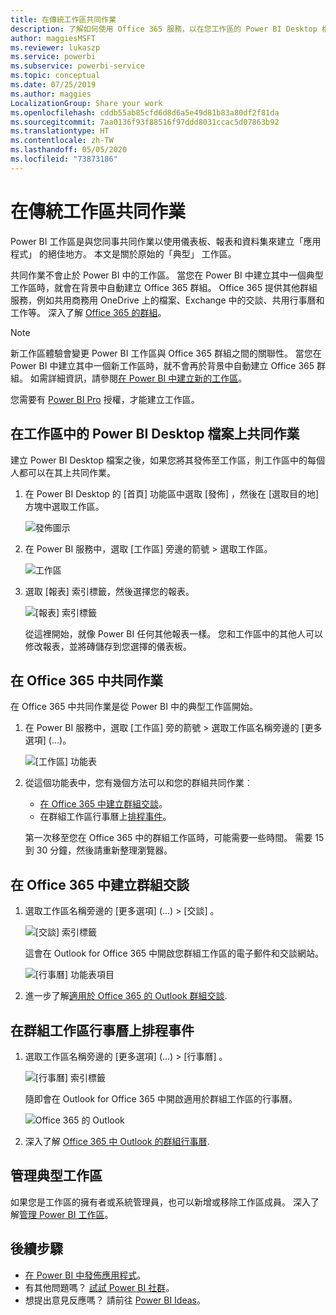 ```yaml
---
title: 在傳統工作區共同作業
description: 了解如何使用 Office 365 服務，以在您工作區的 Power BI Desktop 檔案上共同作業，例如共用商務用 OneDrive 上的檔案、Exchange 中的交談、行事曆及工作等。
author: maggiesMSFT
ms.reviewer: lukaszp
ms.service: powerbi
ms.subservice: powerbi-service
ms.topic: conceptual
ms.date: 07/25/2019
ms.author: maggies
LocalizationGroup: Share your work
ms.openlocfilehash: cddb55ab85cfd6d8d6a5e49d81b83a80df2f81da
ms.sourcegitcommit: 7aa0136f93f88516f97ddd8031ccac5d07863b92
ms.translationtype: HT
ms.contentlocale: zh-TW
ms.lasthandoff: 05/05/2020
ms.locfileid: "73873186"
---
```

# <a name="collaborate-in-a-classic-workspace"></a>在傳統工作區共同作業
Power BI 工作區是與您同事共同作業以使用儀表板、報表和資料集來建立「應用程式」  的絕佳地方。 本文是關於原始的「典型」  工作區。  

共同作業不會止於 Power BI 中的工作區。 當您在 Power BI 中建立其中一個典型工作區時，就會在背景中自動建立 Office 365 群組。 Office 365 提供其他群組服務，例如共用商務用 OneDrive 上的檔案、Exchange 中的交談、共用行事曆和工作等。 深入了解 [Office 365 的群組](https://support.office.com/article/Create-a-group-in-Office-365-7124dc4c-1de9-40d4-b096-e8add19209e9)。

> [!NOTE]
> 新工作區體驗會變更 Power BI 工作區與 Office 365 群組之間的關聯性。 當您在 Power BI 中建立其中一個新工作區時，就不會再於背景中自動建立 Office 365 群組。 如需詳細資訊，請參閱[在 Power BI 中建立新的工作區](service-create-the-new-workspaces.md)。

您需要有 [Power BI Pro](service-features-license-type.md) 授權，才能建立工作區。

## <a name="collaborate-on-power-bi-desktop-files-in-a-workspace"></a>在工作區中的 Power BI Desktop 檔案上共同作業
建立 Power BI Desktop 檔案之後，如果您將其發佈至工作區，則工作區中的每個人都可以在其上共同作業。

1. 在 Power BI Desktop 的 [首頁]  功能區中選取 [發佈]  ，然後在 [選取目的地]  方塊中選取工作區。
   
    ![發佈圖示](media/service-collaborate-power-bi-workspace/power-bi-group-publish-pbix.png)
2. 在 Power BI 服務中，選取 [工作區]  旁邊的箭號 > 選取工作區。
   
    ![工作區](media/service-collaborate-power-bi-workspace/power-bi-workspace-nav-arrow.png)
3. 選取 [報表]  索引標籤，然後選擇您的報表。
   
    ![[報表] 索引標籤](media/service-collaborate-power-bi-workspace/power-bi-workspace-report.png)
   
    從這裡開始，就像 Power BI 任何其他報表一樣。 您和工作區中的其他人可以修改報表，並將磚儲存到您選擇的儀表板。

## <a name="collaborate-in-office-365"></a>在 Office 365 中共同作業
在 Office 365 中共同作業是從 Power BI 中的典型工作區開始。

1. 在 Power BI 服務中，選取 [工作區]  旁的箭號 > 選取工作區名稱旁邊的 [更多選項]  (...)。 
   
   ![[工作區] 功能表](media/service-collaborate-power-bi-workspace/power-bi-app-ellipsis.png)
2. 從這個功能表中，您有幾個方法可以和您的群組共同作業︰ 
   
   * [在 Office 365 中建立群組交談](#have-a-group-conversation-in-office-365)。
   * 在群組工作區行事曆上[排程事件](#schedule-an-event-on-the-group-workspace-calendar)。
   
   第一次移至您在 Office 365 中的群組工作區時，可能需要一些時間。 需要 15 到 30 分鐘，然後請重新整理瀏覽器。

## <a name="have-a-group-conversation-in-office-365"></a>在 Office 365 中建立群組交談
1. 選取工作區名稱旁邊的 [更多選項]  (...) \> [交談]  。 
   
    ![[交談] 索引標籤](media/service-collaborate-power-bi-workspace/power-bi-app-ellipsis.png)
   
   這會在 Outlook for Office 365 中開啟您群組工作區的電子郵件和交談網站。
   
   ![[行事曆] 功能表項目](media/service-collaborate-power-bi-workspace/pbi_grps_o365convo.png)
2. 進一步了解[適用於 Office 365 的 Outlook 群組交談](https://support.office.com/Article/Have-a-group-conversation-a0482e24-a769-4e39-a5ba-a7c56e828b22).

## <a name="schedule-an-event-on-the-group-workspace-calendar"></a>在群組工作區行事曆上排程事件
1. 選取工作區名稱旁邊的 [更多選項]  (...) \> [行事曆]  。 
   
   ![[行事曆] 索引標籤](media/service-collaborate-power-bi-workspace/power-bi-app-ellipsis.png)
   
   隨即會在 Outlook for Office 365 中開啟適用於群組工作區的行事曆。
   
   ![Office 365 的 Outlook](media/service-collaborate-power-bi-workspace/pbi_grps_o365_calendar.png)
2. 深入了解 [Office 365 中 Outlook 的群組行事曆](https://support.office.com/Article/Add-edit-and-subscribe-to-group-events-0cf1ad68-1034-4306-b367-d75e9818376a).

## <a name="manage-a-classic-workspace"></a>管理典型工作區
如果您是工作區的擁有者或系統管理員，也可以新增或移除工作區成員。 深入了解[管理 Power BI 工作區](service-manage-app-workspace-in-power-bi-and-office-365.md)。

## <a name="next-steps"></a>後續步驟
* [在 Power BI 中發佈應用程式](service-create-distribute-apps.md)。
* 有其他問題嗎？ [試試 Power BI 社群](https://community.powerbi.com/)。
* 想提出意見反應嗎？ 請前往 [Power BI Ideas](https://ideas.powerbi.com/forums/265200-power-bi)。

